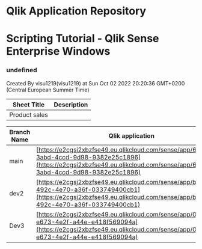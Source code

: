 # Qlik Application Repository 
# Scripting Tutorial - Qlik Sense Enterprise Windows
### undefined
Created By visu1219(visu1219) at Sun Oct 02 2022 20:20:36 GMT+0200 (Central European Summer Time)




Sheet Title | Description
------------ | -------------
Product sales|



Branch Name|Qlik application
---|---
main|[https://e2cgsj2xbzfse49.eu.qlikcloud.com/sense/app/6a2aab0a-3abd-4ccd-9d98-9382e25c1896](https://e2cgsj2xbzfse49.eu.qlikcloud.com/sense/app/6a2aab0a-3abd-4ccd-9d98-9382e25c1896)
dev2|[https://e2cgsj2xbzfse49.eu.qlikcloud.com/sense/app/bc688470-492c-4e70-a36f-033749400cb1](https://e2cgsj2xbzfse49.eu.qlikcloud.com/sense/app/bc688470-492c-4e70-a36f-033749400cb1)
Dev3|[https://e2cgsj2xbzfse49.eu.qlikcloud.com/sense/app/001fc5a8-e673-4e2f-a44e-e418f569094a](https://e2cgsj2xbzfse49.eu.qlikcloud.com/sense/app/001fc5a8-e673-4e2f-a44e-e418f569094a)